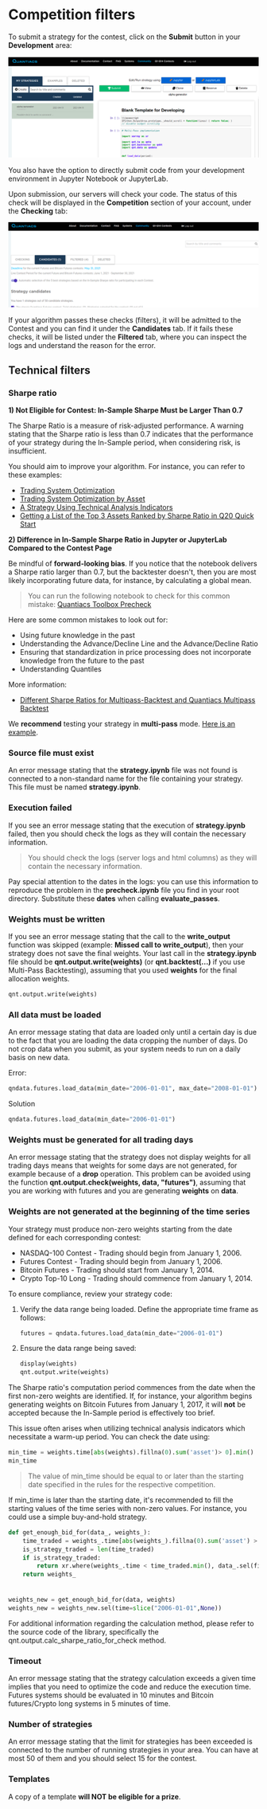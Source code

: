 # Competition filters

To submit a strategy for the contest, click on the **Submit** button in your **Development** area:

![Submit](./pictures/submit.png)

You also have the option to directly submit code from your development environment in Jupyter Notebook or JupyterLab.  

Upon submission, our servers will check your code. The status of this check will be displayed in the **Competition** section of your account, under the **Checking** tab:

![Checking](./pictures/test.png)

If your algorithm passes these checks (filters), it will be admitted to the Contest and you can find it under the **Candidates** tab. If it fails these checks, it will be listed under the **Filtered** tab, where you can inspect the logs and understand the reason for the error.

## Technical filters

### Sharpe ratio

**1) Not Eligible for Contest: In-Sample Sharpe Must be Larger Than 0.7**

The Sharpe Ratio is a measure of risk-adjusted performance. A warning stating that the Sharpe ratio is less than 0.7 indicates that the performance of your strategy during the In-Sample period, when considering risk, is insufficient.

You should aim to improve your algorithm. For instance, you can refer to these examples:

* [Trading System Optimization](https://github.com/quantiacs/strategy-futures-ta-global-optimizer/blob/master/strategy.ipynb)
* [Trading System Optimization by Asset](https://github.com/quantiacs/strategy-futures-optimization-each-asset/blob/master/strategy.ipynb)
* [A Strategy Using Technical Analysis Indicators](https://github.com/quantiacs/strategy-predict-NASDAQ100-use-atr-lwma/blob/master/strategy.ipynb)
* [Getting a List of the Top 3 Assets Ranked by Sharpe Ratio in Q20 Quick Start](https://github.com/quantiacs/strategy-q20-nasdaq100-quick-start/blob/master/strategy.ipynb)

**2) Difference in In-Sample Sharpe Ratio in Jupyter or JupyterLab Compared to the Contest Page**

Be mindful of **forward-looking bias**. If you notice that the notebook delivers a Sharpe ratio larger than 0.7, but the backtester doesn't, then you are most likely incorporating future data, for instance, by calculating a global mean.

> You can run the following notebook to check for this common mistake:
[Quantiacs Toolbox Precheck](https://github.com/quantiacs/toolbox/blob/main/qnt/precheck.ipynb)

Here are some common mistakes to look out for:

* Using future knowledge in the past
* Understanding the Advance/Decline Line and the Advance/Decline Ratio
* Ensuring that standardization in price processing does not incorporate knowledge from the future to the past
* Understanding Quantiles

More information:
* [Different Sharpe Ratios for Multipass-Backtest and Quantiacs Multipass Backtest](https://quantiacs.com/community/topic/374/different-sharpe-ratios-for-multipass-backtest-and-quantiacs-mulipass-backtest?_=1687248669560)

We **recommend** testing your strategy in **multi-pass** mode. [Here is an example](https://quantiacs.com/documentation/en/examples/trading_system_optimization.html#preventing-forward-looking).

### Source file must exist
An error message stating that the **strategy.ipynb** file was not found is connected to a non-standard name for the file containing your strategy. This file must be named **strategy.ipynb**.

### Execution failed
If you see an error message stating that the execution of **strategy.ipynb** failed, then you should check the logs as they will contain the necessary information.

> You should check the logs (server logs and html columns) as they will contain the necessary information.

Pay special attention to the dates in the logs: you can use this information to reproduce the problem in the **precheck.ipynb** file you find in your root directory. Substitute these **dates** when calling **evaluate_passes**.

### Weights must be written
If you see an error message stating that the call to the **write_output** function was skipped (example: **Missed call to write_output**), then your strategy does not save the final weights. Your last call in the **strategy.ipynb** file should be **qnt.output.write(weights)** (or **qnt.backtest(...)** if you use Multi-Pass Backtesting), assuming that you used **weights** for the final allocation weights.
```python
qnt.output.write(weights)
```

### All data must be loaded
An error message stating that data are loaded only until a certain day is due to the fact that you are loading the data cropping the number of days. Do not crop data when you submit, as your system needs to run on a daily basis on new data.

Error:
```python
qndata.futures.load_data(min_date="2006-01-01", max_date="2008-01-01")
```

Solution

```python
qndata.futures.load_data(min_date="2006-01-01")
```

### Weights must be generated for all trading days
An error message stating that the strategy does not display weights for all trading days means that weights for some days are not generated, for example because of a **drop** operation. This problem can be avoided using the function **qnt.output.check(weights, data, "futures")**, assuming that you are working with futures and you are generating **weights** on **data**.

### Weights are not generated at the beginning of the time series
Your strategy must produce non-zero weights starting from the date defined for each corresponding contest:

* NASDAQ-100 Contest - Trading should begin from January 1, 2006.
* Futures Contest - Trading should begin from January 1, 2006.
* Bitcoin Futures - Trading should start from January 1, 2014.
* Crypto Top-10 Long - Trading should commence from January 1, 2014.

To ensure compliance, review your strategy code:

1. Verify the data range being loaded. Define the appropriate time frame as follows:
   ```python
   futures = qndata.futures.load_data(min_date="2006-01-01")
   ```
2. Ensure the data range being saved:
    ```python
    display(weights)
    qnt.output.write(weights)
    ```

The Sharpe ratio's computation period commences from the date when the first non-zero weights are identified. If, for instance, your algorithm begins generating weights on Bitcoin Futures from January 1, 2017, it will **not** be accepted because the In-Sample period is effectively too brief.

This issue often arises when utilizing technical analysis indicators which necessitate a warm-up period. You can check the date using:

```python
min_time = weights.time[abs(weights).fillna(0).sum('asset')> 0].min()
min_time
```

> The value of min_time should be equal to or later than the starting date specified in the rules for the respective competition.

If min_time is later than the starting date, it's recommended to fill the starting values of the time series with non-zero values. For instance, you could use a simple buy-and-hold strategy.

```python
def get_enough_bid_for(data_, weights_):
    time_traded = weights_.time[abs(weights_).fillna(0).sum('asset') > 0]
    is_strategy_traded = len(time_traded)
    if is_strategy_traded:
        return xr.where(weights_.time < time_traded.min(), data_.sel(field="is_liquid"), weights_)
    return weights_


weights_new = get_enough_bid_for(data, weights)
weights_new = weights_new.sel(time=slice("2006-01-01",None))
```

For additional information regarding the calculation method, please refer to the source code of the library, specifically the qnt.output.calc_sharpe_ratio_for_check method.

### Timeout
An error message stating that the strategy calculation exceeds a given time implies that you need to optimize the code and reduce the execution time. Futures systems should be evaluated in 10 minutes and Bitcoin futures/Crypto long systems in 5 minutes of time.


### Number of strategies
An error message stating that the limit for strategies has been exceeded is connected to the number of running strategies in your area. You can have at most 50 of them and you should select 15 for the contest.

### Templates
A copy of a template **will NOT be eligible for a prize**.
